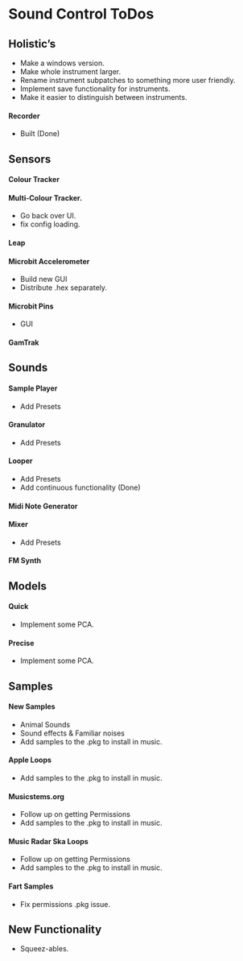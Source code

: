 # Sound Control ToDos

## Holistic’s
* Make a windows version.
* Make whole instrument larger.
* Rename instrument subpatches to something more user friendly.
* Implement save functionality for instruments.
* Make it easier to distinguish between instruments.

#### Recorder
* Built (Done)

## Sensors
#### Colour Tracker

#### Multi-Colour Tracker.
* Go back over UI. 
* fix config loading.

#### Leap

#### Microbit Accelerometer
* Build new GUI
* Distribute .hex separately.

#### Microbit Pins
* GUI

#### GamTrak


## Sounds
#### Sample Player
* Add Presets

#### Granulator
* Add Presets

#### Looper
* Add Presets
* Add continuous functionality (Done)

#### Midi Note Generator

#### Mixer
* Add Presets

#### FM Synth


## Models
#### Quick
* Implement some PCA.

#### Precise
* Implement some PCA.


## Samples
#### New Samples
* Animal Sounds
* Sound effects & Familiar noises
* Add samples to the .pkg to install in music.

#### Apple Loops
* Add samples to the .pkg to install in music.

#### Musicstems.org
* Follow up on getting Permissions
* Add samples to the .pkg to install in music.

#### Music Radar Ska Loops
* Follow up on getting Permissions
* Add samples to the .pkg to install in music.

#### Fart Samples
* Fix permissions .pkg issue.


## New Functionality
* Squeez-ables. 
